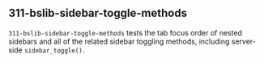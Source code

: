 ## 311-bslib-sidebar-toggle-methods

`311-bslib-sidebar-toggle-methods` tests the tab focus order of nested sidebars and all of the related sidebar toggling methods, including server-side `sidebar_toggle()`.

